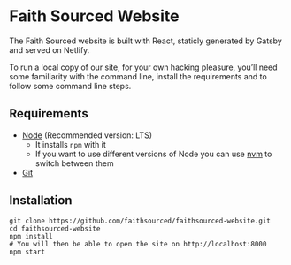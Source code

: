 # Faith Sourced Website

The Faith Sourced website is built with React, staticly generated by Gatsby and served on Netlify.

To run a local copy of our site, for your own hacking pleasure, you’ll need some familiarity with the command line, install the requirements and to follow some command line steps.

## Requirements

* [Node](https://nodejs.org/en/download/) (Recommended version: LTS)
  * It installs `npm` with it
  * If you want to use different versions of Node you can use [nvm](https://github.com/nvm-sh/nvm) to switch between them
* [Git](https://git-scm.com/)

## Installation

```zh
git clone https://github.com/faithsourced/faithsourced-website.git
cd faithsourced-website
npm install
# You will then be able to open the site on http://localhost:8000
npm start
```
